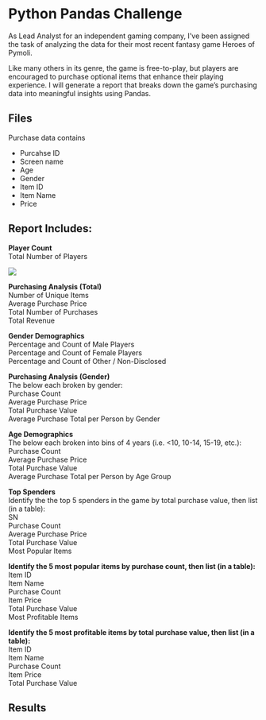 # Python Pandas Challenge
As Lead Analyst for an independent gaming company, I've been assigned the task of analyzing the data for their most recent fantasy game Heroes of Pymoli. 

Like many others in its genre, the game is free-to-play, but players are encouraged to purchase optional items that enhance their playing experience. I will generate a report that breaks down the game’s purchasing data into meaningful insights using Pandas.

## Files
Purchase data contains 
- Purcahse ID
- Screen name 
- Age
- Gender
- Item ID
- Item Name
- Price

## Report Includes:
<b> Player Count </b> <br />
Total Number of Players

![](total_players)

<b> Purchasing Analysis (Total) </b> <br />
Number of Unique Items <br />
Average Purchase Price <br />
Total Number of Purchases <br />
Total Revenue <br />

<b> Gender Demographics </b> <br />
Percentage and Count of Male Players <br />
Percentage and Count of Female Players <br />
Percentage and Count of Other / Non-Disclosed <br />

<b> Purchasing Analysis (Gender) </b> <br />
The below each broken by gender: <br />
Purchase Count <br />
Average Purchase Price <br />
Total Purchase Value <br />
Average Purchase Total per Person by Gender <br />

<b>Age Demographics </b> <br />
The below each broken into bins of 4 years (i.e. <10, 10-14, 15-19, etc.): <br />
Purchase Count <br />
Average Purchase Price <br />
Total Purchase Value <br />
Average Purchase Total per Person by Age Group <br />

<b> Top Spenders </b> <br />
Identify the the top 5 spenders in the game by total purchase value, then list (in a table): <br />
SN <br />
Purchase Count <br />
Average Purchase Price <br />
Total Purchase Value <br />
Most Popular Items <br />

<b> Identify the 5 most popular items by purchase count, then list (in a table): </b> <br />
Item ID <br />
Item Name <br />
Purchase Count <br />
Item Price <br />
Total Purchase Value <br />
Most Profitable Items <br />

<b> Identify the 5 most profitable items by total purchase value, then list (in a table): </b> <br />
Item ID <br />
Item Name <br />
Purchase Count <br />
Item Price <br />
Total Purchase Value <br />

## Results
